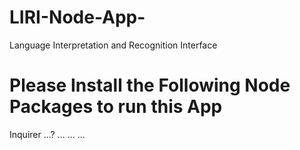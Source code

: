 # LIRI-Node-App-
Language Interpretation and Recognition Interface

# Please Install the Following Node Packages to run this App
Inquirer ...?
...
...
...
